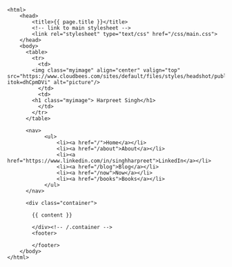 	<html>
		<head>
			<title>{{ page.title }}</title>
			<!-- link to main stylesheet -->
			<link rel="stylesheet" type="text/css" href="/css/main.css">
		</head>
		<body>
		  <table>
		    <tr>
		      <td>
			<img class="myimage" align="center" valign="top" src="https://www.cloudbees.com/sites/default/files/styles/headshot/public/harpreet_singh.png?itok=dhCpmDVi" alt="picture"/>
		      </td>
		      <td>
			<h1 class="myimage"> Harpreet Singh</h1>
		      </td>
		    </tr>
		  </table>
		  
		  <nav>
	    	    <ul>
	        		<li><a href="/">Home</a></li>
		        	<li><a href="/about">About</a></li>
	        		<li><a href="https://www.linkedin.com/in/singhharpreet">LinkedIn</a></li>
	        		<li><a href="/blog">Blog</a></li>
	        		<li><a href="/now">Now</a></li>
	        		<li><a href="/books">Books</a></li>
	    		</ul>
		  </nav>

		  <div class="container">
		    
			{{ content }}
			
			</div><!-- /.container -->
			<footer>
<!--	    		<ul>
	        		<li><a href="mailto:singh.harry@gmail.com">email</a></li>
<!--	        		<li><a href="https://github.com/harpreetsingh">github.com/harpreetsingh</a></li>
				</ul> -->
			</footer>
		</body>
	</html>
